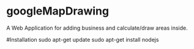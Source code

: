 # googleMapDrawing
A Web Application for adding business and calculate/draw areas inside.

#Installation
sudo apt-get update
sudo apt-get install nodejs
